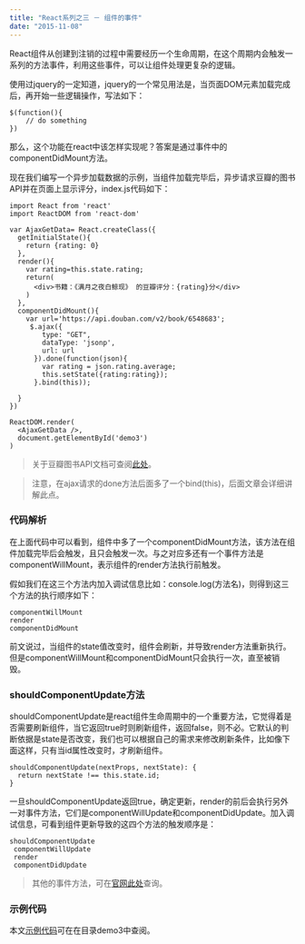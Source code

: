 ```yaml
---
title: "React系列之三 － 组件的事件"
date: "2015-11-08"
---
```


React组件从创建到注销的过程中需要经历一个生命周期，在这个周期内会触发一系列的方法事件，利用这些事件，可以让组件处理更复杂的逻辑。

使用过jquery的一定知道，jquery的一个常见用法是，当页面DOM元素加载完成后，再开始一些逻辑操作，写法如下：

```
$(function(){
	// do something
})
```

那么，这个功能在react中该怎样实现呢？答案是通过事件中的componentDidMount方法。

现在我们编写一个异步加载数据的示例，当组件加载完毕后，异步请求豆瓣的图书API并在页面上显示评分，index.js代码如下：

```
import React from 'react'
import ReactDOM from 'react-dom'

var AjaxGetData= React.createClass({
  getInitialState(){
    return {rating: 0}
  },
  render(){
    var rating=this.state.rating;
    return(
      <div>书籍：《满月之夜白鲸现》 的豆瓣评分：{rating}分</div>
    )
  },
  componentDidMount(){
    var url='https://api.douban.com/v2/book/6548683';
	 $.ajax({
        type: "GET",
        dataType: 'jsonp',
        url: url
      }).done(function(json){
        var rating = json.rating.average;
        this.setState({rating:rating});
      }.bind(this));

  }
})

ReactDOM.render(
  <AjaxGetData />,
  document.getElementById('demo3')
)
```

> 关于豆瓣图书API文档可查阅[此处](https://developers.douban.com/wiki/?title=book_v2#get_isbn_book)。

> 注意，在ajax请求的done方法后面多了一个bind(this)，后面文章会详细讲解此点。

### 代码解析
在上面代码中可以看到，组件中多了一个componentDidMount方法，该方法在组件加载完毕后会触发，且只会触发一次。与之对应多还有一个事件方法是componentWillMount，表示组件的render方法执行前触发。

假如我们在这三个方法内加入调试信息比如：console.log(方法名)，则得到这三个方法的执行顺序如下：

```
componentWillMount
render
componentDidMount
```

前文说过，当组件的state值改变时，组件会刷新，并导致render方法重新执行。但是componentWillMount和componentDidMount只会执行一次，直至被销毁。

### shouldComponentUpdate方法
shouldComponentUpdate是react组件生命周期中的一个重要方法，它觉得着是否需要刷新组件，当它返回true时则刷新组件，返回false，则不必。它默认的判断依据是state是否改变，我们也可以根据自己的需求来修改刷新条件，比如像下面这样，只有当id属性改变时，才刷新组件。

```
shouldComponentUpdate(nextProps, nextState): {
  return nextState !== this.state.id;
}
```

一旦shouldComponentUpdate返回true，确定更新，render的前后会执行另外一对事件方法，它们是componentWillUpdate和componentDidUpdate。加入调试信息，可看到组件更新导致的这四个方法的触发顺序是：

```
shouldComponentUpdate
 componentWillUpdate
 render
 componentDidUpdate
```
 
>  其他的事件方法，可在[官网此处](https://facebook.github.io/react/docs/component-specs.html)查询。
 
### 示例代码
本文[示例代码](https://github.com/twomeetings/reactExamples)可在在目录demo3中查阅。